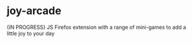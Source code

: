 # joy-arcade
{IN PROGRESS} JS Firefox extension with a range of mini-games to add a little joy to your day
